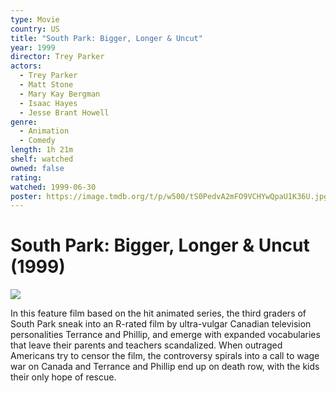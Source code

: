 ```yaml
---
type: Movie
country: US
title: "South Park: Bigger, Longer & Uncut"
year: 1999
director: Trey Parker
actors:
  - Trey Parker
  - Matt Stone
  - Mary Kay Bergman
  - Isaac Hayes
  - Jesse Brant Howell
genre:
  - Animation
  - Comedy
length: 1h 21m
shelf: watched
owned: false
rating:
watched: 1999-06-30
poster: https://image.tmdb.org/t/p/w500/tS0PedvA2mFO9VCHYwQpaU1K36U.jpg
---
```


# South Park: Bigger, Longer & Uncut (1999)

![](https://image.tmdb.org/t/p/w500/tS0PedvA2mFO9VCHYwQpaU1K36U.jpg)

In this feature film based on the hit animated series, the third graders of South Park sneak into an R-rated film by ultra-vulgar Canadian television personalities Terrance and Phillip, and emerge with expanded vocabularies that leave their parents and teachers scandalized. When outraged Americans try to censor the film, the controversy spirals into a call to wage war on Canada and Terrance and Phillip end up on death row, with the kids their only hope of rescue.